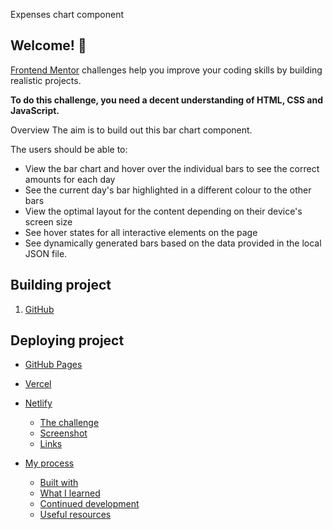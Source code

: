 Expenses chart component

## Welcome! 👋

[Frontend Mentor](https://www.frontendmentor.io) challenges help you improve your coding skills by building realistic projects.

**To do this challenge, you need a decent understanding of HTML, CSS and JavaScript.**

Overview
The aim is to build out this bar chart component.

The users should be able to:

- View the bar chart and hover over the individual bars to see the correct amounts for each day
- See the current day's bar highlighted in a different colour to the other bars
- View the optimal layout for the content depending on their device's screen size
- See hover states for all interactive elements on the page
- See dynamically generated bars based on the data provided in the local JSON file.

## Building project

1. [GitHub](https://github.com/)

## Deploying project

- [GitHub Pages](https://pages.github.com/)
- [Vercel](https://vercel.com/)
- [Netlify](https://www.netlify.com/)

  - [The challenge](#the-challenge)
  - [Screenshot](#screenshot)
  - [Links](#links)
- [My process](#my-process)
  - [Built with](#built-with)
  - [What I learned](#what-i-learned)
  - [Continued development](#continued-development)
  - [Useful resources](#useful-resources)

